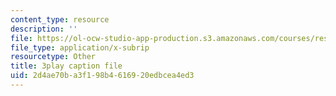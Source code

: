 ```yaml
---
content_type: resource
description: ''
file: https://ol-ocw-studio-app-production.s3.amazonaws.com/courses/res-6-012-introduction-to-probability-spring-2018/2d4ae70ba3f198b4616920edbcea4ed3_T_Q3M_HV94w.srt
file_type: application/x-subrip
resourcetype: Other
title: 3play caption file
uid: 2d4ae70b-a3f1-98b4-6169-20edbcea4ed3
---
```


